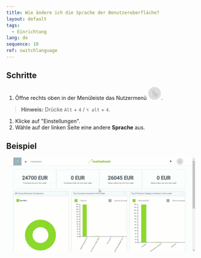 ```yaml
---
title: Wie ändere ich die Sprache der Benutzeroberfläche?
layout: default
tags:
  - Einrichtung
lang: de
sequence: 10
ref: switchlanguage
---
```


## Schritte
1. Öffne rechts oben in der Menüleiste das Nutzermenü ![](assets/UserMenu_Rabbit_WebUI.png).
 >**Hinweis:** Drücke `Alt` + `4` / `⌥ alt` + `4`.

1. Klicke auf "Einstellungen".
1. Wähle auf der linken Seite eine andere **Sprache** aus.

## Beispiel
![](assets/SwitchLanguage_DE-EN.gif)

